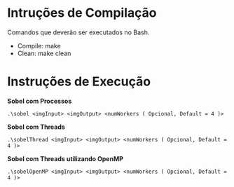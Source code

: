 # Intruções de Compilação

Comandos que deverão ser executados no Bash.

* Compile: make
* Clean: make clean

# Instruções de Execução

**Sobel com Processos**

`.\sobel <imgInput> <imgOutput> <numWorkers ( Opcional, Default = 4 )>`

**Sobel com Threads**

`.\sobelThread <imgInput> <imgOutput> <numWorkers ( Opcional, Default = 4 )>`

**Sobel com Threads utilizando OpenMP**

`.\sobelOpenMP <imgInput> <imgOutput> <numWorkers ( Opcional, Default = 4 )>`